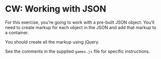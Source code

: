 CW: Working with JSON
=====================

For this exercise, you're going to work with a pre-built JSON object.
You'll need to create markup for each object in the JSON and add that markup to a container.

You should create all the markup using jQuery.

See the comments in the supplied `games.js` file for specific instructions.